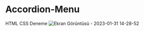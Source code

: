 # Accordion-Menu
 HTML CSS Deneme
![Ekran Görüntüsü - 2023-01-31 14-28-52](https://user-images.githubusercontent.com/111579457/215748159-5d7b985b-a872-47b2-9e01-d41d51a3439b.png)

